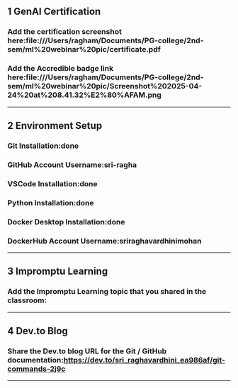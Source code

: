 ## 1 GenAI Certification
### Add the certification screenshot here:file:///Users/ragham/Documents/PG-college/2nd-sem/ml%20webinar%20pic/certificate.pdf
### Add the Accredible badge link here:file:///Users/ragham/Documents/PG-college/2nd-sem/ml%20webinar%20pic/Screenshot%202025-04-24%20at%208.41.32%E2%80%AFAM.png
-----
## 2 Environment Setup
### Git Installation:done
### GitHub Account Username:sri-ragha
### VSCode Installation:done
### Python Installation:done
### Docker Desktop Installation:done
### DockerHub Account Username:sriraghavardhinimohan
-----
## 3 Impromptu Learning
### Add the Impromptu Learning topic that you shared in the classroom:
-----
## 4 Dev.to Blog
### Share the Dev.to blog URL for the Git / GitHub documentation:https://dev.to/sri_raghavardhini_ea986af/git-commands-2j9c
-----
